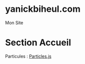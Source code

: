 # yanickbiheul.com
Mon Site

# Section Accueil

Particules : [Particles.js](https://vincentgarreau.com/particles.js/)
